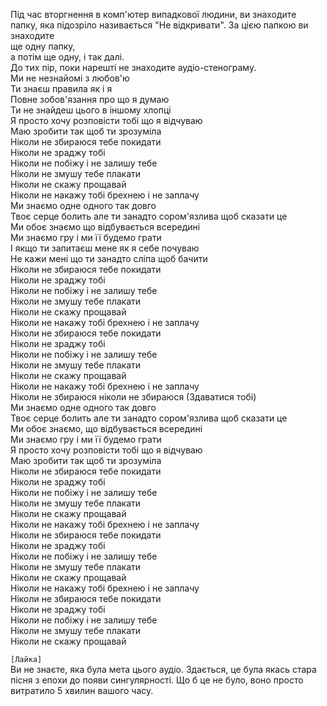 Під час вторгнення в комп'ютер випадкової людини, ви знаходите папку, яка підозріло називається "Не відкривати". За цією папкою ви знаходите<br> ще одну папку, <br> а потім ще одну, і так далі. <br> До тих пір, поки нарешті не знаходите аудіо-стенограму.  <Br> Ми не незнайомі з любов'ю
<br>Ти знаєш правила як і я
<br>Повне зобов'язання про що я думаю
<br>Ти не знайдеш цього в іншому хлопці
<br>Я просто хочу розповісти тобі що я відчуваю
<br>Маю зробити так щоб ти зрозуміла
<br>Ніколи не збираюся тебе покидати
<br>Ніколи не зраджу тобі
<br>Ніколи не побіжу і не залишу тебе
<br>Ніколи не змушу тебе плакати
<br>Ніколи не скажу прощавай
<br>Ніколи не накажу тобі брехнею і не заплачу
<br>Ми знаємо одне одного так довго
<br>Твоє серце болить але ти занадто сором'язлива щоб сказати це
<br>Ми обоє знаємо що відбувається всередині
<br>Ми знаємо гру і ми її будемо грати
<br>І якщо ти запитаєш мене як я себе почуваю
<br>Не кажи мені що ти занадто сліпа щоб бачити
<br>Ніколи не збираюся тебе покидати
<br>Ніколи не зраджу тобі
<br>Ніколи не побіжу і не залишу тебе
<br>Ніколи не змушу тебе плакати
<br>Ніколи не скажу прощавай
<br>Ніколи не накажу тобі брехнею і не заплачу
<br>Ніколи не збираюся тебе покидати
<br>Ніколи не зраджу тобі
<br>Ніколи не побіжу і не залишу тебе
<br>Ніколи не змушу тебе плакати
<br>Ніколи не скажу прощавай
<br>Ніколи не накажу тобі брехнею і не заплачу
<br>Ніколи не збираюся ніколи не збираюся
(Здаватися тобі)
<br>Ми знаємо одне одного так довго
<br>Твоє серце болить але ти занадто сором'язлива щоб сказати це
<br>Ми обоє знаємо, що відбувається всередині
<br>Ми знаємо гру і ми її будемо грати
<br>Я просто хочу розповісти тобі що я відчуваю
<br>Маю зробити так щоб ти зрозуміла
<br>Ніколи не збираюся тебе покидати
<br>Ніколи не зраджу тобі
<br>Ніколи не побіжу і не залишу тебе
<br>Ніколи не змушу тебе плакати
<br>Ніколи не скажу прощавай
<br>Ніколи не накажу тобі брехнею і не заплачу
<br>Ніколи не збираюся тебе покидати
<br>Ніколи не зраджу тобі
<br>Ніколи не побіжу і не залишу тебе
<br>Ніколи не змушу тебе плакати
<br>Ніколи не скажу прощавай
<br>Ніколи не накажу тобі брехнею і не заплачу
<br>Ніколи не збираюся тебе покидати
<br>Ніколи не зраджу тобі
<br>Ніколи не побіжу і не залишу тебе
<br>Ніколи не змушу тебе плакати
<br>Ніколи не скажу прощавай
 
`[Лайка]`
<br>Ви не знаєте, яка була мета цього аудіо. Здається, це була якась стара пісня з епохи до появи сингулярності. Що б це не було, воно просто витратило 5 хвилин вашого часу.
